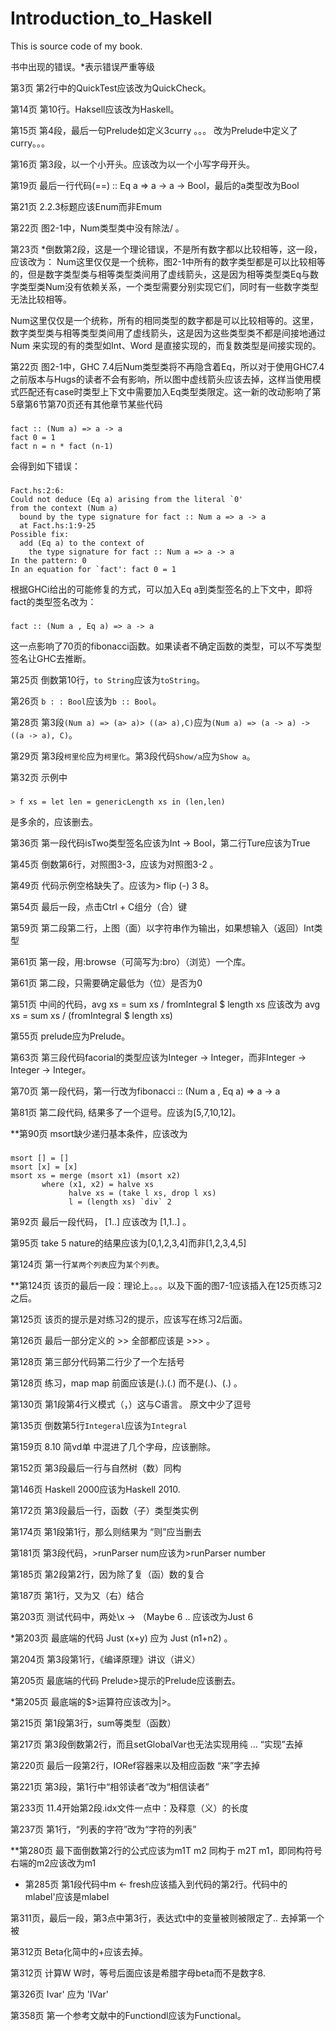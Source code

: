 Introduction_to_Haskell
=======================

This is source code of my book.

书中出现的错误。*表示错误严重等级

第3页 第2行中的QuickTest应该改为QuickCheck。

第14页  第10行。Haksell应该改为Haskell。

第15页  第4段，最后一句Prelude如定义3curry 。。。 改为Prelude中定义了curry。。。

第16页  第3段，以一个小开头。应该改为以一个小写字母开头。

第19页  最后一行代码(==) :: Eq a => a -> a -> Bool，最后的a类型改为Bool

第21页  2.2.3标题应该Enum而非Emum

第22页  图2-1中，Num类型类中没有除法/ 。

第23页  *倒数第2段，这是一个理论错误，不是所有数字都以比较相等，这一段，应该改为：
Num这里仅仅是一个统称，图2-1中所有的数字类型都是可以比较相等的，但是数字类型类与相等类型类间用了虚线箭头，这是因为相等类型类Eq与数字类型类Num没有依赖关系，一个类型需要分别实现它们，同时有一些数字类型无法比较相等。

Num这里仅仅是一个统称，所有的相同类型的数字都是可以比较相等的。这里，数字类型类与相等类型类间用了虚线箭头，这是因为这些类型类不都是间接地通过Num 来实现的有的类型如Int、Word 是直接实现的，而复数类型是间接实现的。

第22页  图2-1中，GHC 7.4后Num类型类将不再隐含着Eq，所以对于使用GHC7.4之前版本与Hugs的读者不会有影响，所以图中虚线箭头应该去掉，这样当使用模式匹配还有case时类型上下文中需要加入Eq类型类限定。这一新的改动影响了第5章第6节第70页还有其他章节某些代码
###
    fact :: (Num a) => a -> a
    fact 0 = 1
    fact n = n * fact (n-1)
会得到如下错误：
### 
    Fact.hs:2:6:
    Could not deduce (Eq a) arising from the literal `0'
    from the context (Num a)
      bound by the type signature for fact :: Num a => a -> a
      at Fact.hs:1:9-25
    Possible fix:
      add (Eq a) to the context of
        the type signature for fact :: Num a => a -> a
    In the pattern: 0
    In an equation for `fact': fact 0 = 1

根据GHCi给出的可能修复的方式，可以加入Eq a到类型签名的上下文中，即将fact的类型签名改为：
###
    fact :: (Num a , Eq a) => a -> a

这一点影响了70页的fibonacci函数。如果读者不确定函数的类型，可以不写类型签名让GHC去推断。

第25页  倒数第10行，`to String`应该为`toString`。

第26页  `b : : Bool`应该为`b :: Bool`。

第28页  第3段`(Num a) => (a> a)> ((a> a),C)`应为`(Num a) => (a -> a) -> ((a -> a), C)`。

第29页  第3段`柯里伦`应为`柯里化`。第3段代码`Show/a`应为`Show a`。

第32页 示例中 
### 
    > f xs = let len = genericLength xs in (len,len)
    
是多余的，应该删去。

第36页 第一段代码isTwo类型签名应该为Int -> Bool，第二行Ture应该为True

第45页  倒数第6行，对照图3-3，应该为对照图3-2 。

第49页  代码示例空格缺失了。应该为> flip (-) 3 8。

第54页  最后一段，点击Ctrl + C组分（合）键

第59页  第二段第二行，上图（面）以字符串作为输出，如果想输入（返回）Int类型

第61页 第一段，用:browse（可简写为:bro）（浏览）一个库。

第61页 第二段，只需要确定最低为（位）是否为0

第51页  中间的代码，avg xs = sum xs / fromIntegral $ length xs 应该改为 avg xs = sum xs / (fromIntegral $ length xs)

第55页  prelude应为Prelude。

第63页 第三段代码facorial的类型应该为Integer -> Integer，而非Integer -> Integer -> Integer。

第70页 第一段代码，第一行改为fibonacci :: (Num a , Eq a) => a -> a

第81页  第二段代码, 结果多了一个逗号。应该为[5,7,10,12]。

**第90页  msort缺少递归基本条件，应该改为

###
    msort [] = [] 
    msort [x] = [x]
    msort xs = merge (msort x1) (msort x2)
           where (x1, x2) = halve xs
                 halve xs = (take l xs, drop l xs)
                 l = (length xs) `div` 2

第92页  最后一段代码， [1..]  应该改为 [1,1..] 。

第95页  take 5 nature的结果应该为[0,1,2,3,4]而非[1,2,3,4,5]

第124页  第一行`某两个列表`应为`某个列表`。

**第124页 该页的最后一段：理论上。。。以及下面的图7-1应该插入在125页练习2之后。

第125页 该页的提示是对练习2的提示，应该写在练习2后面。

第126页 最后一部分定义的 >> 全部都应该是 >>> 。

第128页 第三部分代码第二行少了一个左括号

第128页 练习，map map 前面应该是(.).(.) 而不是(.)、(.) 。

第130页 第1段第4行义模式（，）这与C语言。  原文中少了逗号

第135页 倒数第5行`Integeral`应该为`Integral`

第159页 8.10 简vd单 中混进了几个字母，应该删除。

第152页 第3段最后一行与自然树（数）同构

第146页 Haskell 2000应该为Haskell 2010.

第172页 第3段最后一行，函数（子）类型类实例

第174页 第1段第1行，那么则结果为   “则”应当删去

第181页 第3段代码，>runParser num应该为>runParser number

第185页 第2段第2行，因为除了复（函）数的复合

第187页 第1行，又为又（右）结合

第203页 测试代码中，两处\x -> （Maybe 6 .. 应该改为Just 6

*第203页 最底端的代码 Just (x+y) 应为 Just (n1+n2) 。

第204页  第3段第1行，《编译原理》讲议（讲义）

第205页 最底端的代码 Prelude>提示的Prelude应该删去。

*第205页 最底端的$>运算符应该改为|>。

第215页 第1段第3行，sum等类型（函数）

第217页 第3段倒数第2行，而且setGlobalVar也无法实现用纯 ...  “实现”去掉

第220页 最后一段第2行，IORef容器来以及相应函数  “来”字去掉

第221页 第3段，第1行中“相邻读者”改为“相信读者”

第233页 11.4开始第2段.idx文件一点中：及释意（义）的长度

第237页 第1行，“列表的字符”改为“字符的列表”

**第280页 最下面倒数第2行的公式应该为m1T m2 同构于 m2T m1，即同构符号右端的m2应该改为m1

* 第285页 第1段代码中m <- fresh应该插入到代码的第2行。代码中的mlabel'应该是mlabel

第311页，最后一段，第3点中第3行，表达式t中的变量被则被限定了.. 去掉第一个被

第312页 Beta化简中的+应该去掉。

第312页 计算W W时，等号后面应该是希腊字母beta而不是数字8.

第326页 Ivar' 应为 'IVar'

第358页 第一个参考文献中的Functiondl应该为Functional。

